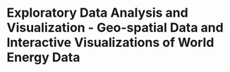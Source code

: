 # Exploratory Data Analysis and Visualization - Geo-spatial Data and Interactive Visualizations of World Energy Data
